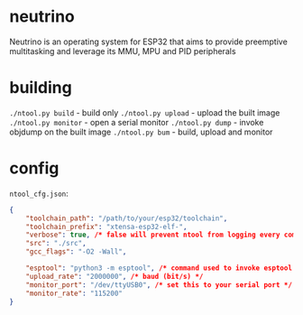 # neutrino
Neutrino is an operating system for ESP32 that aims to provide preemptive multitasking and leverage its MMU, MPU and PID peripherals

# building
`./ntool.py build` - build only
`./ntool.py upload` - upload the built image
`./ntool.py monitor` - open a serial monitor
`./ntool.py dump` - invoke objdump on the built image
`./ntool.py bum` - build, upload and monitor

# config
`ntool_cfg.json`:
```json
{
    "toolchain_path": "/path/to/your/esp32/toolchain",
    "toolchain_prefix": "xtensa-esp32-elf-",
    "verbose": true, /* false will prevent ntool from logging every command it's executing*/
    "src": "./src",
    "gcc_flags": "-O2 -Wall",

    "esptool": "python3 -m esptool", /* command used to invoke esptool */
    "upload_rate": "2000000", /* baud (bit/s) */
    "monitor_port": "/dev/ttyUSB0", /* set this to your serial port */
    "monitor_rate": "115200"
}
```